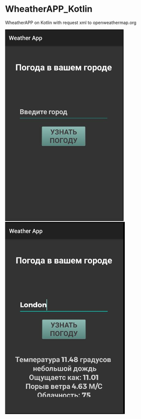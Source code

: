 # WheatherAPP_Kotlin
WheatherAPP on Kotlin with request xml to openweathermap.org

![Введите название города](https://github.com/Xavrik/WheatherAPP_Kotlin/blob/bcd4e2417de12cafe3cd03e9e15b107e15098c8f/weatherApp1.JPG)
<br>
![Прогноз погоды получаем с сайта openweathermap.org](https://github.com/Xavrik/WheatherAPP_Kotlin/blob/bcd4e2417de12cafe3cd03e9e15b107e15098c8f/weatherApp2.JPG)
